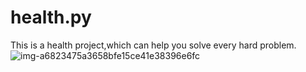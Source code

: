 # health.py
This is a health project,which can help you solve every hard problem.
![img-a6823475a3658bfe15ce41e38396e6fc](https://user-images.githubusercontent.com/92838957/138038881-ef73a072-2bf9-41ad-9c12-2ca30728872d.jpg)
